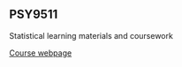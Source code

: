 ## PSY9511 
Statistical learning materials and coursework

[Course webpage](https://www.uio.no/studier/emner/sv/psykologi/PSY9511/index-eng.html)


